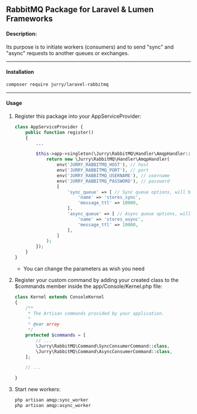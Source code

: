 ## RabbitMQ Package for Laravel & Lumen Frameworks
#### Description:

Its purpose is to initiate workers (consumers) and to send "sync" and "async" requests to another queues or exchanges.

---

#### Installation

```bash
composer require jurry/laravel-rabbitmq
```
---

#### Usage

1. Register this package into your AppServiceProvider:
    ```php
    class AppServiceProvider {
        public function register()
        {
            ...
    
            $this->app->singleton(\Jurry\RabbitMQ\Handler\AmqpHandler::class, function () {
                return new \Jurry\RabbitMQ\Handler\AmqpHandler(
                    env('JURRY_RABBITMQ_HOST'), // host
                    env('JURRY_RABBITMQ_PORT'), // port
                    env('JURRY_RABBITMQ_USERNAME'), // username
                    env('JURRY_RABBITMQ_PASSWORD'), // password
                    [
                        'sync_queue' => [ // Sync queue options, will be used when declare the queue
                            'name' => 'stores_sync',
                            'message_ttl' => 10000,
                        ],
                        'async_queue' => [ // Async queue options, will be used when declare the queue
                            'name' => 'stores_async',
                            'message_ttl' => 10000,
                        ],
                    ]
                );
            });
        }
    }
    ```
    - You can change the parameters as wish you need

2. Register your custom command by adding your created class to the $commands member inside the app/Console/Kernel.php file:
    ```php
    class Kernel extends ConsoleKernel
    {
        /**
         * The Artisan commands provided by your application.
         *
         * @var array
         */
        protected $commands = [
            // ...
            \Jurry\RabbitMQ\Command\SyncConsumerCommand::class,
            \Jurry\RabbitMQ\Command\AsyncConsumerCommand::class,
        ];
    
        // ...
    
    }
    
    ```

3. Start new workers:
    ```bash
    php artisan amqp:sync_worker
    php artisan amqp:async_worker
    ```
